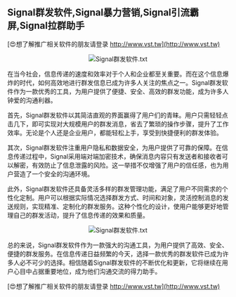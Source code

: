 ## **Signal群发软件,Signal暴力营销,Signal引流霸屏,Signal拉群助手**

[😍想了解推广相关软件的朋友请登录 http://www.vst.tw](http://www.vst.tw)

 <center><img src="https://vst.tw/MP4/tuiguang/png/6.png" alt="Signal群发软件.txt"></center>

在当今社会，信息传递的速度和效率对于个人和企业都至关重要。而在这个信息爆炸的时代，如何高效地进行群发信息已成为许多人关注的焦点之一。Signal群发软件作为一款优秀的工具，为用户提供了便捷、安全、高效的群发功能，成为许多人钟爱的沟通利器。

首先，Signal群发软件以其简洁直观的界面赢得了用户们的青睐。用户只需轻轻点击几下，即可实现对大规模用户的群发消息，省去了繁琐的操作步骤，提升了工作效率。无论是个人还是企业用户，都能轻松上手，享受到快捷便利的群发体验。

其次，Signal群发软件注重用户隐私和数据安全，为用户提供了可靠的保障。在信息传递过程中，Signal采用端对端加密技术，确保消息内容只有发送者和接收者可以解密，有效防止了信息泄露的风险。这一举措不仅增强了用户的信任感，也为用户营造了一个安全的沟通环境。

此外，Signal群发软件还具备灵活多样的群发管理功能，满足了用户不同需求的个性化定制。用户可以根据实际情况选择群发方式、时间和对象，灵活控制消息的发送规则，实现精准、定制化的群发服务。这种个性化的设计，使用户能够更好地管理自己的群发活动，提升了信息传递的效果和质量。

 <center><img src="https://vst.tw/MP4/tuiguang/png/4.png" alt="Signal群发软件.txt"></center>

总的来说，Signal群发软件作为一款强大的沟通工具，为用户提供了高效、安全、便捷的群发服务。在信息传递日益频繁的今天，选择一款优秀的群发软件已成为许多人必不可少的选择。相信随着Signal群发软件的不断优化和更新，它将继续在用户心目中占据重要地位，成为他们沟通交流的得力助手。

[😍想了解推广相关软件的朋友请登录 http://www.vst.tw](http://www.vst.tw)




